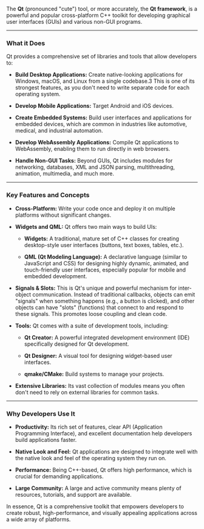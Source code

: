 The **Qt** (pronounced "cute") tool, or more accurately, the **Qt framework**, is a powerful and popular cross-platform C++ toolkit for developing graphical user interfaces (GUIs) and various non-GUI programs.

---

### **What it Does**

Qt provides a comprehensive set of libraries and tools that allow developers to:

* **Build Desktop Applications:** Create native-looking applications for Windows, macOS, and Linux from a single codebase.3 This is one of its strongest features, as you don't need to write separate code for each operating system.

* **Develop Mobile Applications:** Target Android and iOS devices.

* **Create Embedded Systems:** Build user interfaces and applications for embedded devices, which are common in industries like automotive, medical, and industrial automation.

* **Develop WebAssembly Applications:** Compile Qt applications to WebAssembly, enabling them to run directly in web browsers.

* **Handle Non-GUI Tasks:** Beyond GUIs, Qt includes modules for networking, databases, XML and JSON parsing, multithreading, animation, multimedia, and much more.

---

### **Key Features and Concepts**

* **Cross-Platform:** Write your code once and deploy it on multiple platforms without significant changes.

* **Widgets and QML:** Qt offers two main ways to build UIs:  
  * **Widgets:** A traditional, mature set of C++ classes for creating desktop-style user interfaces (buttons, text boxes, tables, etc.).

  * **QML (Qt Modeling Language):** A declarative language (similar to JavaScript and CSS) for designing highly dynamic, animated, and touch-friendly user interfaces, especially popular for mobile and embedded development.

* **Signals & Slots:** This is Qt's unique and powerful mechanism for inter-object communication. Instead of traditional callbacks, objects can emit "signals" when something happens (e.g., a button is clicked), and other objects can have "slots" (functions) that connect to and respond to these signals. This promotes loose coupling and clean code.

* **Tools:** Qt comes with a suite of development tools, including:  
  * **Qt Creator:** A powerful integrated development environment (IDE) specifically designed for Qt development.

  * **Qt Designer:** A visual tool for designing widget-based user interfaces.

  * **qmake/CMake:** Build systems to manage your projects.  
* **Extensive Libraries:** Its vast collection of modules means you often don't need to rely on external libraries for common tasks.

---

### **Why Developers Use It**

* **Productivity:** Its rich set of features, clear API (Application Programming Interface), and excellent documentation help developers build applications faster.

* **Native Look and Feel:** Qt applications are designed to integrate well with the native look and feel of the operating system they run on.

* **Performance:** Being C++-based, Qt offers high performance, which is crucial for demanding applications.  
* **Large Community:** A large and active community means plenty of resources, tutorials, and support are available.

In essence, Qt is a comprehensive toolkit that empowers developers to create robust, high-performance, and visually appealing applications across a wide array of platforms.

